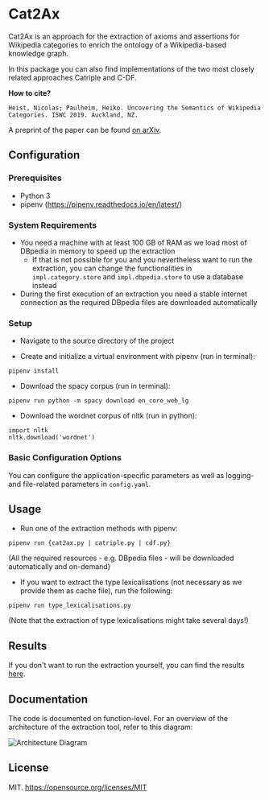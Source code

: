 # Cat2Ax

Cat2Ax is an approach for the extraction of axioms and assertions for Wikipedia categories to enrich the ontology of a Wikipedia-based knowledge graph.


In this package you can also find implementations of the two most closely related approaches Catriple and C-DF.

__How to cite?__

```Heist, Nicolas; Paulheim, Heiko. Uncovering the Semantics of Wikipedia Categories. ISWC 2019. Auckland, NZ.```

A preprint of the paper can be found [on arXiv](http://arxiv.org/abs/1906.12089).

## Configuration
### Prerequisites
- Python 3
- pipenv (https://pipenv.readthedocs.io/en/latest/)

### System Requirements
- You need a machine with at least 100 GB of RAM as we load most of DBpedia in memory to speed up the extraction
  - If that is not possible for you and you nevertheless want to run the extraction, you can change the functionalities in `impl.category.store` and `impl.dbpedia.store` to use a database instead 
- During the first execution of an extraction you need a stable internet connection as the required DBpedia files are downloaded automatically 

### Setup

- Navigate to the source directory of the project

- Create and initialize a virtual environment with pipenv (run in terminal):
```
pipenv install
```

- Download the spacy corpus (run in terminal):
```
pipenv run python -m spacy download en_core_web_lg
```

- Download the wordnet corpus of nltk (run in python):
```
import nltk
nltk.download('wordnet')
```

### Basic Configuration Options

You can configure the application-specific parameters as well as logging- and file-related parameters in `config.yaml`. 

## Usage

- Run one of the extraction methods with pipenv:
```
pipenv run {cat2ax.py | catriple.py | cdf.py}
```
(All the required resources - e.g. DBpedia files - will be downloaded automatically and on-demand)

- If you want to extract the type lexicalisations (not necessary as we provide them as cache file), run the following:
```
pipenv run type_lexicalisations.py
```
(Note that the extraction of type lexicalisations might take several days!)

## Results

If you don't want to run the extraction yourself, you can find the results [here](http://data.dws.informatik.uni-mannheim.de/Cat2Ax/).

## Documentation

The code is documented on function-level. For an overview of the architecture of the extraction tool, refer to this diagram:

![Architecture Diagram](documentation/architecture_diagram.jpg)

## License
MIT.
https://opensource.org/licenses/MIT
